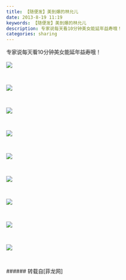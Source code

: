 ```yaml
---
title: 【随便发】美到爆的林允儿
date: 2013-8-19 11:19
keywords: 【随便发】美到爆的林允儿
description: 专家说每天看10分钟美女能延年益寿哦！
categories: sharing
---
```

<td class="t_f" id="postmessage_36352">

<p style="line-height:24px;text-indent:nullem;text-align:left"><font style="color:rgb(102, 102, 102)"><strong>专家说每天看10分钟美女能延年益寿哦！</strong></font></p><p style="line-height:24px;text-indent:nullem;text-align:left"><font style="color:rgb(102, 102, 102)">

<img aid="14948" data-cf-modified-45d3565a6a0ec54f436a6f33-="" file="data/attachment/forum/201308/19/111934n00000uu0qqz0tnc.jpg.thumb.jpg" id="aimg_14948" inpost="1" onclick="" onmouseover="" src="http://www.flw.ph/data/attachment/forum/201308/19/111934n00000uu0qqz0tnc.jpg" style="cursor:pointer" zoomfile="data/attachment/forum/201308/19/111934n00000uu0qqz0tnc.jpg"/>


</font></p><br/>
<p style="line-height:24px;text-indent:nullem;text-align:left"><font style="color:rgb(102, 102, 102)">

<img aid="14949" data-cf-modified-45d3565a6a0ec54f436a6f33-="" file="data/attachment/forum/201308/19/111935eo5ly6me6jql65kp.jpg.thumb.jpg" id="aimg_14949" inpost="1" onclick="" onmouseover="" src="http://www.flw.ph/data/attachment/forum/201308/19/111935eo5ly6me6jql65kp.jpg" style="cursor:pointer" zoomfile="data/attachment/forum/201308/19/111935eo5ly6me6jql65kp.jpg"/>


</font></p><br/>
<p style="line-height:24px;text-indent:nullem;text-align:left"><font style="color:rgb(102, 102, 102)">

<img aid="14950" data-cf-modified-45d3565a6a0ec54f436a6f33-="" file="data/attachment/forum/201308/19/111935xnuxhrwmvhnxlxlx.jpg.thumb.jpg" id="aimg_14950" inpost="1" onclick="" onmouseover="" src="http://www.flw.ph/data/attachment/forum/201308/19/111935xnuxhrwmvhnxlxlx.jpg" style="cursor:pointer" zoomfile="data/attachment/forum/201308/19/111935xnuxhrwmvhnxlxlx.jpg"/>


</font></p><br/>
<p style="line-height:24px;text-indent:nullem;text-align:left"><font style="color:rgb(102, 102, 102)">

<img aid="14951" data-cf-modified-45d3565a6a0ec54f436a6f33-="" file="data/attachment/forum/201308/19/111936tplbonxbko4bxk41.jpg.thumb.jpg" id="aimg_14951" inpost="1" onclick="" onmouseover="" src="http://www.flw.ph/data/attachment/forum/201308/19/111936tplbonxbko4bxk41.jpg" style="cursor:pointer" zoomfile="data/attachment/forum/201308/19/111936tplbonxbko4bxk41.jpg"/>


</font></p><br/>
<p style="line-height:24px;text-indent:nullem;text-align:left"><font style="color:rgb(102, 102, 102)">

<img aid="14952" data-cf-modified-45d3565a6a0ec54f436a6f33-="" file="data/attachment/forum/201308/19/111936kdcxm9x343vxgx9m.jpg.thumb.jpg" id="aimg_14952" inpost="1" onclick="" onmouseover="" src="http://www.flw.ph/data/attachment/forum/201308/19/111936kdcxm9x343vxgx9m.jpg" style="cursor:pointer" zoomfile="data/attachment/forum/201308/19/111936kdcxm9x343vxgx9m.jpg"/>


</font></p><br/>
<p style="line-height:24px;text-indent:nullem;text-align:left"><font style="color:rgb(102, 102, 102)">

<img aid="14953" data-cf-modified-45d3565a6a0ec54f436a6f33-="" file="data/attachment/forum/201308/19/111936xiizzg2b432qs432.jpg.thumb.jpg" id="aimg_14953" inpost="1" onclick="" onmouseover="" src="http://www.flw.ph/data/attachment/forum/201308/19/111936xiizzg2b432qs432.jpg" style="cursor:pointer" zoomfile="data/attachment/forum/201308/19/111936xiizzg2b432qs432.jpg"/>


</font></p><br/>
<p style="line-height:24px;text-indent:nullem;text-align:left"><font style="color:rgb(102, 102, 102)">

<img aid="14954" data-cf-modified-45d3565a6a0ec54f436a6f33-="" file="data/attachment/forum/201308/19/111937uqt8lblt4fsvqx56.jpg.thumb.jpg" id="aimg_14954" inpost="1" onclick="" onmouseover="" src="http://www.flw.ph/data/attachment/forum/201308/19/111937uqt8lblt4fsvqx56.jpg" style="cursor:pointer" zoomfile="data/attachment/forum/201308/19/111937uqt8lblt4fsvqx56.jpg"/>


</font></p><br/>
<p style="line-height:24px;text-indent:nullem;text-align:left"><font style="color:rgb(102, 102, 102)">

<img aid="14955" data-cf-modified-45d3565a6a0ec54f436a6f33-="" file="data/attachment/forum/201308/19/111937ca9l2venasrlz0xp.jpg.thumb.jpg" id="aimg_14955" inpost="1" onclick="" onmouseover="" src="http://www.flw.ph/data/attachment/forum/201308/19/111937ca9l2venasrlz0xp.jpg" style="cursor:pointer" zoomfile="data/attachment/forum/201308/19/111937ca9l2venasrlz0xp.jpg"/>


</font></p><br/>
<p style="line-height:24px;text-indent:nullem;text-align:left"><font style="color:rgb(102, 102, 102)">

<img aid="14956" data-cf-modified-45d3565a6a0ec54f436a6f33-="" file="data/attachment/forum/201308/19/111937sou0uurw0u7qz7qy.jpg.thumb.jpg" id="aimg_14956" inpost="1" onclick="" onmouseover="" src="http://www.flw.ph/data/attachment/forum/201308/19/111937sou0uurw0u7qz7qy.jpg" style="cursor:pointer" zoomfile="data/attachment/forum/201308/19/111937sou0uurw0u7qz7qy.jpg"/>


</font></p><br/>
</td>
###### 转载自[菲龙网]